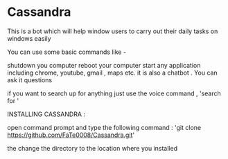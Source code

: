 # Cassandra
This is a bot which will help window users to carry out their daily tasks on windows easily


You can use some basic commands like -

shutdown you computer
reboot your computer 
start any application including chrome, youtube, gmail , maps etc. 
it is also a chatbot . You can ask it questions

if you want to search up for anything just use the voice command , 'search for ' 

INSTALLING CASSANDRA : 
  
  open command prompt and type the following command : 'git clone https://github.com/FaTe0008/Cassandra.git'
  
  the change the directory to the location where you installed 
